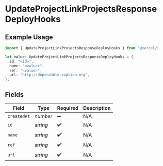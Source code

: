 # UpdateProjectLinkProjectsResponseDeployHooks

## Example Usage

```typescript
import { UpdateProjectLinkProjectsResponseDeployHooks } from "@vercel/sdk/models/operations/updateproject.js";

let value: UpdateProjectLinkProjectsResponseDeployHooks = {
  id: "<id>",
  name: "<value>",
  ref: "<value>",
  url: "http://dependable-caption.org",
};
```

## Fields

| Field              | Type               | Required           | Description        |
| ------------------ | ------------------ | ------------------ | ------------------ |
| `createdAt`        | *number*           | :heavy_minus_sign: | N/A                |
| `id`               | *string*           | :heavy_check_mark: | N/A                |
| `name`             | *string*           | :heavy_check_mark: | N/A                |
| `ref`              | *string*           | :heavy_check_mark: | N/A                |
| `url`              | *string*           | :heavy_check_mark: | N/A                |